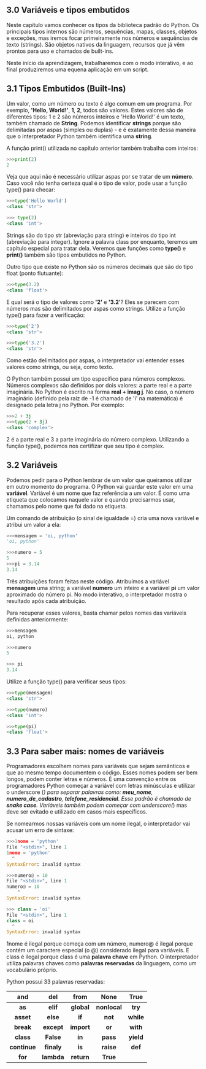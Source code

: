 ## 3.0 Variáveis e tipos embutidos
Neste capítulo vamos conhecer os tipos da biblioteca padrão do Python. Os principais tipos internos são números, sequências, mapas, classes, objetos e exceções, mas iremos focar primeiramente nos números e sequências de texto (strings). São objetos nativos da linguagem, recursos que já vêm prontos para uso e chamados de built-ins.

Neste início da aprendizagem, trabalharemos com o modo interativo, e ao final produziremos uma equena aplicação em um script.

## 3.1 Tipos Embutidos (Built-Ins)
Um valor, como um número ou texto é algo comum em um programa. Por exemplo, __'Hello, World!'__, __1__, __2__, todos são valores. Estes valores são de diferentes tipos: 1 e 2 são números inteiros e 'Hello World!' é um texto, também chamado de __String__. Podemos identificar __strings__ porque são delimitadas por aspas (simples ou duplas) - e é exatamente dessa maneira que o interpretador Python também identifica uma __string__.

A função print() utilizada no capítulo anterior também trabalha com inteiros:
```python
>>>print(2)
2
```
Veja que aqui não é necessário utilizar aspas por se tratar de um __número__. Caso você não tenha certeza qual é o tipo de valor, pode usar a função type() para checar:
```python
>>>type('Hello World')
<class 'str'>

>>> type(2)
<class 'int'>
```
Strings são do tipo str (abreviação para string) e inteiros do tipo int (abreviação para integer). Ignore a palavra class por enquanto, teremos um capítulo especial para tratar dela. Veremos que funções como __type()__ e __print()__ também são tipos embutidos no Python.

Outro tipo que existe no Python são os números decimais que são do tipo float (ponto flutuante):
```python
>>>type(3.2)
<class 'float'>
```
E qual será o tipo de valores como __'2'__ e __'3.2'__? Eles se parecem com números mas são delimitados por aspas como strings. Utilize a função type() para fazer a verificação:
```python
>>>type('2')
<class 'str'>

>>>type('3.2')
<class 'str'>
```
Como estão delimitados por aspas, o interpretador vai entender esses valores como strings, ou seja, como texto.

O Python também possui um tipo específico para números complexos. Números complexos são definidos por dois valores: a parte real e a parte imaginária. No Python é escrito na forma __real + imag j__. No caso, o número imaginário (definido pela raiz de -1 é chamado de 'i' na matemática) é designado pela letra j no Python. Por exemplo:
```python
>>>2 + 3j
>>>type(2 + 3j)
<class 'complex'>
```
2 é a parte real e 3 a parte imaginária do número complexo. Utilizando a função type(), podemos nos certifizar que seu tipo é complex.

## 3.2 Variáveis
Podemos pedir para o Python lembrar de um valor que queiramos utilizar em outro momento do programa. O Python vai guardar este valor em uma __variável__. Variável é um nome que faz referência a um valor. É como uma etiqueta que colocamos naquele valor e quando precisarmos usar, chamamos pelo nome que foi dado na etiqueta.

Um comando de atribuição (o sinal de igualdade =) cria uma nova variável e atribui um valor a ela:
```python
>>>mensagem = 'oi, python'
'oi, python'

>>>numero = 5
5
>>>pi = 3.14
3.14
```
Três atribuições foram feitas neste código. Atribuímos a variável __mensagem__ uma string; a variável __numero__ um inteiro e a variável __pi__ um valor aproximado do número pi. No modo interativo, o interpretador mostra o resultado após cada atribuição.

Para recuperar esses valores, basta chamar pelos nomes das variáveis definidas anteriormente:
```python
>>>mensagem
oi, python

>>>numero
5

>>> pi
3.14
```
Utilize a função type() para verificar seus tipos:
```python
>>>type(mensagem)
<class 'str'>

>>>type(numero)
<class 'int'>

>>>type(pi)
<class 'float'>
```
## 3.3 Para saber mais: nomes de variáveis
Programadores escolhem nomes para variáveis que sejam semânticos e que ao mesmo tempo documentem o código. Esses nomes podem ser bem longos, podem conter letras e números. É uma convenção entre os programadores Python começar a variável com letras minúsculas e utilizar o underscore (_) para separar palavras como: __meu_nome__, __numero_de_cadastro__, __telefone_residencial__. Esse padrão é chamado de __snake case__. Variáveis também podem começar com underscore(_) mas deve ser evitado e utilizado em casos mais específicos.

Se nomearmos nossas variáveis com um nome ilegal, o interpretador vai acusar um erro de sintaxe:
```python
>>>1nome = 'python'
File "<stdin>", line 1
1nome = 'python'
  ^
SyntaxError: invalid syntax

>>>numero@ = 10
File "<stdin>", line 1
numero@ = 10
    ^
SyntaxError: invalid syntax

>>> class = 'oi'
File "<stdin>", line 1
class = oi
  ^
SyntaxError: invalid syntax
```
1nome é ilegal porque começa com um número, numero@ é ilegal porque contém um caractere especial (o @) considerado ilegal para variáveis. E class é ilegal porque class é uma __palavra chave__ em Python. O interpretador utiliza palavras chaves como __palavras reservadas__ da linguagem, como um vocabulário próprio.

Python possui 33 palavras reservadas:

and      |   del      |   from     |   None     |   True    
:-------:|:----------:|:----------:|:----------:|:-------:
**as**       |   **elif**     |   **global**   |   **nonlocal** |   **try**
**asset**    |   **else**     |   **if**       |   **not**      |   **while**
**break**    |   **except**   |   **import**   |   **or**       |   **with**
**class**    |   **False**    |   **in**       |   **pass**     |   **yield**
**continue** |   **finaly**   |   **is**       |   **raise**    |   **def**
**for**      |   **lambda**   |   **return**   |   **True**     |